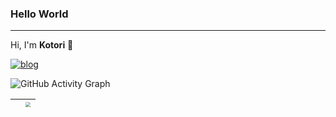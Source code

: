 ### Hello World
----------------
Hi, I'm **Kotori** 👋


[![blog](https://img.shields.io/badge/blog-iamkotori-blueviolet)](https://blog.zhijiang.me/)
<br />

![GitHub Activity Graph](https://activity-graph.herokuapp.com/graph?username=kotori-y)  

| <img alt="" src="https://github-readme-stats.vercel.app/api?username=kotori-y&show_icons=true&theme=gotham&count_private=true)](https://github.com/kotori-y" zoom="50%"> | <img src="https://github-readme-stats.vercel.app/api/top-langs/?username=kotori-y&hide=jupyter%20notebook,css,html&layout=compact&theme=gotham" style="zoom:50%;"> |
|:-:|:-:|

<img alt="" src="https://github-profile-trophy.vercel.app/?username=kotori-y&theme=nord&column=7" />
